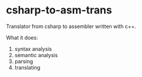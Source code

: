 # csharp-to-asm-trans
Translator from csharp to assembler written with c++.

What it does:
1. syntax analysis
2. semantic analysis
3. parsing
4. translating

